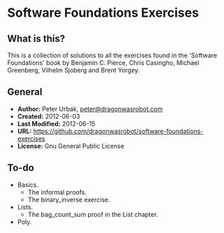 Software Foundations Exercises
====================

## What is this?
This is a collection of solutions to all the exercises found in the 'Software
Foundations' book by Benjamin C. Pierce, Chris Casingho, Michael Greenberg,
Vilhelm Sjoberg and Brent Yorgey.

## General

- **Author:** Peter Urbak, peter@dragonwasrobot.com
- **Created:** 2012-06-03
- **Last Modified:** 2012-06-15
- **URL:** https://github.com/dragonwasrobot/software-foundations-exercises
- **License:** Gnu General Public License

## To-do

- Basics.
  - The informal proofs.
  - The binary_inverse exercise.
- Lists.
  - The bag_count_sum proof in the List chapter.
- Poly.